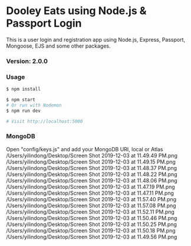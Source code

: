 # Dooley Eats using Node.js & Passport Login

This is a user login and registration app using Node.js, Express, Passport, Mongoose, EJS and some other packages.

### Version: 2.0.0

### Usage

```sh
$ npm install
```

```sh
$ npm start
# Or run with Nodemon
$ npm run dev

# Visit http://localhost:5000
```

### MongoDB

Open "config/keys.js" and add your MongoDB URI, local or Atlas
/Users/yilindong/Desktop/Screen Shot 2019-12-03 at 11.49.49 PM.png
/Users/yilindong/Desktop/Screen Shot 2019-12-03 at 11.49.15 PM.png
/Users/yilindong/Desktop/Screen Shot 2019-12-03 at 11.48.37 PM.png
/Users/yilindong/Desktop/Screen Shot 2019-12-03 at 11.48.22 PM.png
/Users/yilindong/Desktop/Screen Shot 2019-12-03 at 11.48.06 PM.png
/Users/yilindong/Desktop/Screen Shot 2019-12-03 at 11.47.19 PM.png
/Users/yilindong/Desktop/Screen Shot 2019-12-03 at 11.47.11 PM.png
/Users/yilindong/Desktop/Screen Shot 2019-12-03 at 11.57.40 PM.png
/Users/yilindong/Desktop/Screen Shot 2019-12-03 at 11.57.08 PM.png
/Users/yilindong/Desktop/Screen Shot 2019-12-03 at 11.52.11 PM.png
/Users/yilindong/Desktop/Screen Shot 2019-12-03 at 11.50.46 PM.png
/Users/yilindong/Desktop/Screen Shot 2019-12-03 at 11.50.25 PM.png
/Users/yilindong/Desktop/Screen Shot 2019-12-03 at 11.50.18 PM.png
/Users/yilindong/Desktop/Screen Shot 2019-12-03 at 11.49.56 PM.png